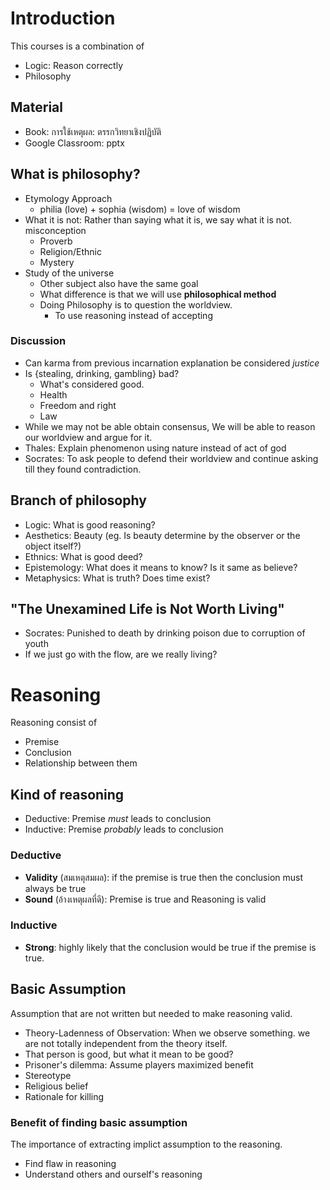 # Introduction

This courses is a combination of 

- Logic: Reason correctly
- Philosophy

## Material

- Book: การใช้เหตุผล: ตรรกวิทยาเชิงปฏิบัติ
- Google Classroom: pptx

## What is philosophy?

- Etymology Approach
	- philia (love) + sophia (wisdom) = love of wisdom
- What it is not: Rather than saying what it is, we say what it is not. misconception
	- Proverb
	- Religion/Ethnic
	- Mystery
- Study of the universe
	- Other subject also have the same goal
	- What difference is that we will use **philosophical method**
	- Doing Philosophy is to question the worldview.
		- To use reasoning instead of accepting

### Discussion

- Can karma from previous incarnation explanation be considered *justice*
- Is {stealing, drinking, gambling} bad?
	- What's considered good.
	- Health
	- Freedom and right
	- Law
- While we may not be able obtain consensus, We will be able to reason our worldview and argue for it.
- Thales: Explain phenomenon using nature instead of act of god
- Socrates: To ask people to defend their worldview and continue asking till they found contradiction. 

## Branch of philosophy

- Logic: What is good reasoning?
- Aesthetics: Beauty (eg. Is beauty determine by the observer or the object itself?)
- Ethnics: What is good deed?
- Epistemology: What does it means to know? Is it same as believe?
- Metaphysics: What is truth? Does time exist?

## "The Unexamined Life is Not Worth Living"

- Socrates: Punished to death by drinking poison due to corruption of youth
- If we just go with the flow, are we really living?

# Reasoning

Reasoning consist of

- Premise
- Conclusion
- Relationship between them

## Kind of reasoning

- Deductive: Premise *must* leads to conclusion
- Inductive: Premise *probably* leads to conclusion

### Deductive

- **Validity** (สมเหตุสมผล): if the premise is true then the conclusion must always be true
- **Sound** (อ้างเหตุผลที่ดี): Premise is true and Reasoning is valid

### Inductive

- **Strong**: highly likely that the conclusion would be true if the premise is true.


## Basic Assumption

Assumption that are not written but needed to make reasoning valid.

- Theory-Ladenness of Observation: When we observe something. we are not totally independent from the theory itself.
- That person is good, but what it mean to be good?
- Prisoner's dilemma: Assume players maximized benefit
- Stereotype
- Religious belief
- Rationale for killing

### Benefit of finding basic assumption

The importance of extracting implict assumption to the reasoning.

- Find flaw in reasoning
- Understand others and ourself's reasoning
